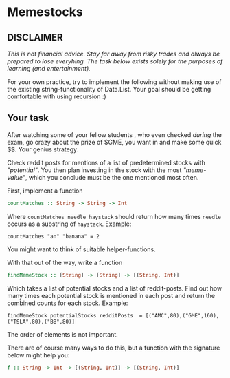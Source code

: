 # Memestocks
## DISCLAIMER
*This is not financial advice. Stay far away from risky trades and always be prepared to
lose everyhing. The task below exists solely for the purposes of learning (and entertainment).*

For your own practice, try to implement
the following without making use of 
the existing string-functionality of Data.List.
Your goal should be getting comfortable with using
recursion :)

## Your task

After watching some of your fellow students
, who even checked *during* the exam, go
crazy about the prize of $GME, you want in and make some quick $$. Your genius strategy: 
 
Check reddit posts for mentions of a list of predetermined stocks with *"potential"*.
You then plan investing in the stock with the most *"meme-value"*, which you conclude must be the one mentioned most often.

First, implement a function
````haskell
countMatches :: String -> String -> Int
````
Where `countMatches needle haystack` should
return how many times `needle` occurs as a 
substring of `haystack`. Example:

`countMatches "an" "banana" = 2`

You might want to think of suitable helper-functions. 

With that out of the way, write a function

````haskell
findMemeStock :: [String] -> [String] -> [(String, Int)]
````

Which takes a list of potential stocks and a list of reddit-posts. Find out how many times
each potential stock is mentioned in each post
and return the combined counts for each
stock. Example:

`findMemeStock potentialStocks redditPosts 
= [("AMC",80),("GME",160),("TSLA",80),("BB",80)]`

The order of elements is not important. 

There are of course many ways to do this, but a
function with the signature below might help you:

````haskell
f :: String -> Int -> [(String, Int)] -> [(String, Int)]
````
